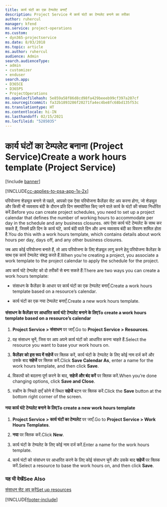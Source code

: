 ```yaml
---
title: कार्य घंटों का एक टेम्पलेट बनाएँ
description: Project Service में कार्य घंटों का टेम्पलेट बनाने का तरीका
author: ruhercul
manager: kfend
ms.service: project-operations
ms.custom:
- dyn365-projectservice
ms.date: 8/03/2018
ms.topic: article
ms.author: ruhercul
audience: Admin
search.audienceType:
- admin
- customizer
- enduser
search.app:
- D365CE
- D365PS
- ProjectOperations
ms.openlocfilehash: 5e859a58f86d8cd98fa429beeeb99cf397a207cf
ms.sourcegitcommit: fa32b1893286f20271fa4ec4be8fc68bd135f53c
ms.translationtype: HT
ms.contentlocale: hi-IN
ms.lasthandoff: 02/15/2021
ms.locfileid: "5285035"
---
```

# <a name="create-a-work-hours-template-project-service"></a><span data-ttu-id="616cb-103">कार्य घंटों का टेम्पलेट बनाना (Project Service)</span><span class="sxs-lookup"><span data-stu-id="616cb-103">Create a work hours template (Project Service)</span></span>

[!include [banner](../includes/psa-now-project-operations.md)]

[!INCLUDE[cc-applies-to-psa-app-1x-2x](../includes/cc-applies-to-psa-app-1x-2x.md)]

<span data-ttu-id="616cb-104">परियोजना शेड्यूल बनाने से पहले, आपको एक ऐसा परियोजना कैलेंडर सेट अप करना होगा, जो शेड्यूल और किसी भी व्यवसाय बंदी के दौरान प्रति दिन समायोजित किए जाने वाले कार्य के घंटों की संख्या निर्धारित करें.</span><span class="sxs-lookup"><span data-stu-id="616cb-104">Before you can create project schedules, you need to set up a project calendar that defines the number of working hours to accommodate per day in the schedule and any business closures.</span></span> <span data-ttu-id="616cb-105">आप ऐसा कार्य घंटे टेम्पलेट के साथ कर सकते हैं, जिसमें प्रति दिन के कार्य घंटे, कार्य बंदी वाले दिन और अन्य व्यवसाय बंदी का विवरण शामिल होता है.</span><span class="sxs-lookup"><span data-stu-id="616cb-105">You do this with a work hours template, which contains details about work hours per day, days off, and any other business closures.</span></span>  
  
 <span data-ttu-id="616cb-106">जब आप कोई परियोजना बनाते हैं, तो आप परियोजना के लिए शेड्यूल लागू करने हेतु परियोजना कैलेंडर के साथ एक कार्य टेम्पलेट संबद्ध करते हैं.</span><span class="sxs-lookup"><span data-stu-id="616cb-106">When you’re creating a project, you associate a work template to the project calendar to apply the schedule for the project.</span></span>  
  
 <span data-ttu-id="616cb-107">आप कार्य घंटे टेम्पलेट को दो तरीकों से बना सकते हैं:</span><span class="sxs-lookup"><span data-stu-id="616cb-107">There are two ways you can create a work hours template:</span></span>  
  
-   <span data-ttu-id="616cb-108">संसाधन के कैलेंडर के आधार पर कार्य घंटों का एक टेम्पलेट बनाएँ.</span><span class="sxs-lookup"><span data-stu-id="616cb-108">Create a work hours template based on a resource’s calendar.</span></span>  
  
-   <span data-ttu-id="616cb-109">कार्य घंटों का एक नया टेम्पलेट बनाएँ.</span><span class="sxs-lookup"><span data-stu-id="616cb-109">Create a new work hours template.</span></span>  
  
#### <a name="to-create-a-work-hours-template-based-on-a-resources-calendar"></a><span data-ttu-id="616cb-110">संसाधन के कैलेंडर पर आधारित कार्य घंटे टेम्पलेट बनाने के लिए</span><span class="sxs-lookup"><span data-stu-id="616cb-110">To create a work hours template based on a resource’s calendar</span></span>  
  
1.  <span data-ttu-id="616cb-111">**Project Service > संसाधन** पर जाएँ.</span><span class="sxs-lookup"><span data-stu-id="616cb-111">Go to **Project Service > Resources**.</span></span>  
  
2.  <span data-ttu-id="616cb-112">वह संसाधन चुनें, जिस पर आप अपने कार्य घंटों को आधारित करना चाहते हैं.</span><span class="sxs-lookup"><span data-stu-id="616cb-112">Select the resource you want to base your work hours on.</span></span>  
  
3.  <span data-ttu-id="616cb-113">**कैलेंडर को इस रूप में सहेजें** पर क्लिक करें, कार्य घंटों के टेम्पलेट के लिए कोई नाम दर्ज करें और उसके बाद **सहेजें** पर क्लिक करें.</span><span class="sxs-lookup"><span data-stu-id="616cb-113">Click **Save Calendar As**, enter a name for the work hours template, and then click **Save**.</span></span>  
  
4.  <span data-ttu-id="616cb-114">विकल्पों को बदलना पूर्ण करने के बाद, **सहेजें और बंद करें** पर क्लिक करें.</span><span class="sxs-lookup"><span data-stu-id="616cb-114">When you’re done changing options, click **Save and Close**.</span></span>  
  
5.  <span data-ttu-id="616cb-115">स्‍क्रीन के निचले दाएँ कोने में स्थित **सहेजें** बटन पर क्लिक करें.</span><span class="sxs-lookup"><span data-stu-id="616cb-115">Click the **Save** button at the bottom right corner of the screen.</span></span>  
  
#### <a name="to-create-a-new-work-hours-template"></a><span data-ttu-id="616cb-116">नया कार्य घंटे टेम्पलेट बनाने के लिए</span><span class="sxs-lookup"><span data-stu-id="616cb-116">To create a new work hours template</span></span>  
  
1.  <span data-ttu-id="616cb-117">**Project Service > कार्य घंटों का टेम्पलेट** पर जाएँ.</span><span class="sxs-lookup"><span data-stu-id="616cb-117">Go to **Project Service > Work Hours Templates**.</span></span>  
  
2.  <span data-ttu-id="616cb-118">**नया** पर क्लिक करें.</span><span class="sxs-lookup"><span data-stu-id="616cb-118">Click **New**.</span></span>  
  
3.  <span data-ttu-id="616cb-119">कार्य घंटों के टेम्पलेट के लिए कोई नाम दर्ज करें.</span><span class="sxs-lookup"><span data-stu-id="616cb-119">Enter a name for the work hours template.</span></span>  
  
4.  <span data-ttu-id="616cb-120">कार्य घंटों को संसांधन पर आधारित करने के लिए कोई संसाधन चुनें और उसके बाद **सहेजें** पर क्लिक करें.</span><span class="sxs-lookup"><span data-stu-id="616cb-120">Select a resource to base the work hours on, and then click **Save**.</span></span>  
  
### <a name="see-also"></a><span data-ttu-id="616cb-121">यह भी देखें</span><span class="sxs-lookup"><span data-stu-id="616cb-121">See Also</span></span>  
 [<span data-ttu-id="616cb-122">संसाधन सेट अप करें</span><span class="sxs-lookup"><span data-stu-id="616cb-122">Set up resources</span></span>](../psa/set-up-resources.md)


[!INCLUDE[footer-include](../includes/footer-banner.md)]
